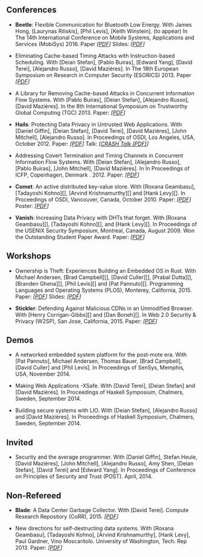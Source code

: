 ## Conferences

* __Beetle__: Flexible Communication for Bluetooth Low Energy. With James
  Hong, [Laurynas Riliskis], [Phil Levis], [Keith Winstein]. (to appear) In
  The 14th International Conference on Mobile Systems, Applications and
  Services (MobiSys) 2016. Paper _\[[PDF](papers/beetle-mobisys2016.pdf)\]_
  Slides: _\[[PDF](talks/beetle-mobisys2016.pdf)\]_

* Eliminating Cache-based Timing Attacks with Instruction-based Scheduling. With [Deian Stefan], [Pablo Buiras], [Edward Yang], [David Terei], [Alejandro Russo], [David Mazières]. In The 18th European Symposium on Research in Computer Security (ESORICS) 2013. Paper _\[[PDF](papers/eliminating-esorics2013.pdf)\]_

* A Library for Removing Cache-based Attacks in Concurrent Information Flow Systems. With [Pablo Buiras], [Deian Stefan], [Alejandro Russo], [David Mazières]. In the 8th International Symposium on Trustworthy Global Computing (TGC) 2013. Paper: _\[[PDF](papers/resLIO-tgc2013.pdf)\]_

* __Hails__: Protecting Data Privacy in Untrusted Web Applications. With [Daniel Giffin], [Deian Stefan], [David Terei], [David Mazières], [John Mitchell], [Alejandro Russo]. In Proceedings of OSDI, Los Angeles, USA, October 2012. Paper: _\[[PDF](papers/hails-osdi2012.pdf)\]_ Talk: _\[[CRASH Talk (PDF)](papers/hails-crash2012.pdf)\]_

* Addressing Covert Termination and Timing Channels in Concurrent Information Flow Systems. With [Deian Stefan], [Alejandro Russo], [Pablo Buiras], [John Mitchell], [David Mazières]. In In Proceedings of ICFP, Copenhagen, Denmark . 2012. Paper: _\[[PDF](papers/lio-icfp2012.pdf)\]_

* __Comet__: An active distributed key-value store. With [Roxana Geambasu], [Tadayoshi Kohno][], [Arvind Krishnamurthy][] and [Hank Levy][]. In Proceedings of OSDI, Vancouver, Canada, October 2010. 
Paper: _\[[PDF](papers/comet-osdi2010.pdf)\]_ Poster: _\[[PDF](papers/comet-poster.pdf)\]_

* __Vanish__: Increasing Data Privacy with DHTs that forget. With [Roxana Geambasu][], [Tadayoshi Kohno][], and [Hank Levy][]. In Proceedings of the USENIX Security Symposium, Montreal, Canada, August 2009.
Won the Outstanding Student Paper Award.
Paper: _\[[PDF](papers/vanish-usenixsec09.pdf)\]_

## Workshops

* Ownership is Theft: Experiences Building an Embedded OS in Rust. With Michael
  Andersen, [Brad Campbell][], [David Culler][], [Prabal Dutta][], [Branden
  Ghena][], [Phil Levis][] and [Pat Pannuto][]. Programming Languages and
  Operating Systems (PLOS), Monterey, California, 2015.
  Paper: _\[[PDF](papers/tock-plos2015.pdf)\]_ Slides: _\[[PDF](talks/tock-plos2015.pdf)\]_

* __Stickler__: Defending Against Malicious CDNs in an Unmodified Browser. With
  [Henry Corrigan-Gibbs][] and [Dan Boneh][]. In Web 2.0 Security & Privacy (W2SP), San Jose, California, 2015.
  Paper: _\[[PDF](papers/stickler-w2sp15.pdf)\]_

## Demos

* A networked embedded system platform for the post-mote era. With [Pat Pannuto], Michael Andersen, Thomas Bauer, [Brad Campbell], [David Culler] and [Phil Levis]. In Proceedings of SenSys, Memphis, USA, November 2014.

* Making Web Applications -XSafe. With [David Terei], [Deian Stefan] and [David Mazières]. In Proceedings of Haskell Symposium, Chalmers, Sweden, September 2014.

* Building secure systems with LIO. With [Deian Stefan], [Alejandro Russo] and [David Mazières]. In Proceedings of Haskell Symposium, Chalmers, Sweden, September 2014.

## Invited

* Security and the average programmer. With [Daniel Giffin], Stefan Heule,
  [David Mazières], [John Mitchell], [Alejandro Russo], Amy Shen, [Deian
  Stefan], [David Terei] and [Edward Yang]. In Proceedings of Conference on
  Principles of Security and Trust (POST). April, 2014.

## Non-Refereed

* __Blade__: A Data Center Garbage Collector. With [David Terei]. Compute
  Research Repository (CoRR), 2015.
  _\[[PDF](http://arxiv.org/pdf/1504.02578v1)\]_

* New directions for self-destructing data systems. With [Roxana Geambasu], [Tadayoshi Kohno], [Arvind Krishnamurthy], [Hank Levy], Paul Gardner, Vino Moscaritolo. University of Washington, Tech. Rep 2013. Paper: _\[[PDF](papers/wpid-uwtech2010)\]_

